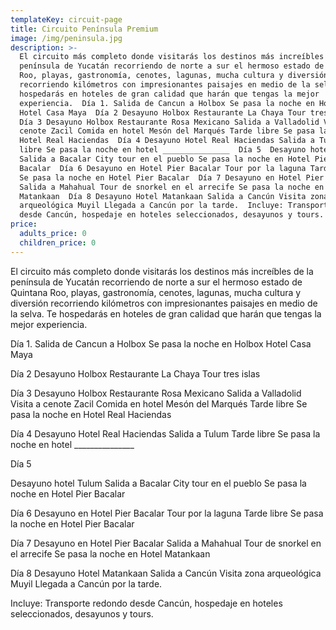 ```yaml
---
templateKey: circuit-page
title: Circuito Península Premium
image: /img/peninsula.jpg
description: >-
  El circuito más completo donde visitarás los destinos más increíbles de la
  península de Yucatán recorriendo de norte a sur el hermoso estado de Quintana
  Roo, playas, gastronomía, cenotes, lagunas, mucha cultura y diversión
  recorriendo kilómetros con impresionantes paisajes en medio de la selva. Te
  hospedarás en hoteles de gran calidad que harán que tengas la mejor
  experiencia.  Día 1. Salida de Cancun a Holbox Se pasa la noche en Holbox
  Hotel Casa Maya  Día 2 Desayuno Holbox Restaurante La Chaya Tour tres islas 
  Día 3 Desayuno Holbox Restaurante Rosa Mexicano Salida a Valladolid Visita a
  cenote Zacil Comida en hotel Mesón del Marqués Tarde libre Se pasa la noche en
  Hotel Real Haciendas  Día 4 Desayuno Hotel Real Haciendas Salida a Tulum Tarde
  libre Se pasa la noche en hotel _______________  Día 5  Desayuno hotel Tulum
  Salida a Bacalar City tour en el pueblo Se pasa la noche en Hotel Pier
  Bacalar  Día 6 Desayuno en Hotel Pier Bacalar Tour por la laguna Tarde libre
  Se pasa la noche en Hotel Pier Bacalar  Día 7 Desayuno en Hotel Pier Bacalar
  Salida a Mahahual Tour de snorkel en el arrecife Se pasa la noche en Hotel
  Matankaan  Día 8 Desayuno Hotel Matankaan Salida a Cancún Visita zona
  arqueológica Muyil Llegada a Cancún por la tarde.  Incluye: Transporte redondo
  desde Cancún, hospedaje en hoteles seleccionados, desayunos y tours.
price:
  adults_price: 0
  children_price: 0
---
```

El circuito más completo donde visitarás los destinos más increíbles de la península de Yucatán recorriendo de norte a sur el hermoso estado de Quintana Roo, playas, gastronomía, cenotes, lagunas, mucha cultura y diversión recorriendo kilómetros con impresionantes paisajes en medio de la selva. Te hospedarás en hoteles de gran calidad que harán que tengas la mejor experiencia.

Día 1.
Salida de Cancun a Holbox
Se pasa la noche en Holbox Hotel Casa Maya

Día 2
Desayuno Holbox Restaurante La Chaya
Tour tres islas

Día 3
Desayuno Holbox Restaurante Rosa Mexicano
Salida a Valladolid
Visita a cenote Zacil
Comida en hotel Mesón del Marqués
Tarde libre
Se pasa la noche en Hotel Real Haciendas

Día 4
Desayuno Hotel Real Haciendas
Salida a Tulum
Tarde libre
Se pasa la noche en hotel _______________

Día 5

Desayuno hotel Tulum
Salida a Bacalar
City tour en el pueblo
Se pasa la noche en Hotel Pier Bacalar

Día 6
Desayuno en Hotel Pier Bacalar
Tour por la laguna
Tarde libre
Se pasa la noche en Hotel Pier Bacalar

Día 7
Desayuno en Hotel Pier Bacalar
Salida a Mahahual
Tour de snorkel en el arrecife
Se pasa la noche en Hotel Matankaan

Día 8
Desayuno Hotel Matankaan
Salida a Cancún
Visita zona arqueológica Muyil
Llegada a Cancún por la tarde.

Incluye: Transporte redondo desde Cancún, hospedaje en hoteles seleccionados, desayunos y tours.
